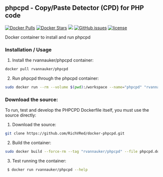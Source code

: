 ## phpcpd - Copy/Paste Detector (CPD) for PHP code
[![Docker Pulls](https://img.shields.io/docker/pulls/rvannauker/phpcpd.svg)](https://hub.docker.com/r/rvannauker/phpcpd/) [![Docker Stars](https://img.shields.io/docker/stars/rvannauker/phpcpd.svg)](https://hub.docker.com/r/rvannauker/phpcpd/) [![](https://images.microbadger.com/badges/image/rvannauker/phpcpd:latest.svg)](https://microbadger.com/images/rvannauker/phpcpd:latest) [![GitHub issues](https://img.shields.io/github/issues/RichVRed/docker-phpcpd.svg)](https://github.com/RichVRed/docker-phpcpd) [![license](https://img.shields.io/github/license/RichVRed/docker-phpcpd.svg)](https://tldrlegal.com/license/mit-license)

Docker container to install and run phpcpd

### Installation / Usage
1. Install the rvannauker/phpcpd container:
```bash
docker pull rvannauker/phpcpd
```
2. Run phpcpd through the phpcpd container:
```bash
sudo docker run --rm --volume $(pwd):/workspace --name="phpcpd" "rvannauker/phpcpd" {destination}
```

### Download the source:
To run, test and develop the PHPCPD Dockerfile itself, you must use the source directly:
1. Download the source:
```bash
git clone https://github.com/RichVRed/docker-phpcpd.git
```
2. Build the container:
```bash
sudo docker build --force-rm --tag "rvannauker/phpcpd" --file phpcpd.dockerfile .
```
3. Test running the container:
```bash
 $ docker run rvannauker/phpcpd --help
```